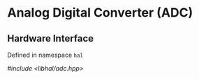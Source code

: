 # Analog Digital Converter (ADC)

## Hardware Interface

Defined in namespace `hal`

*#include <libhal/adc.hpp>*

```{doxygenclass} hal::adc
```
